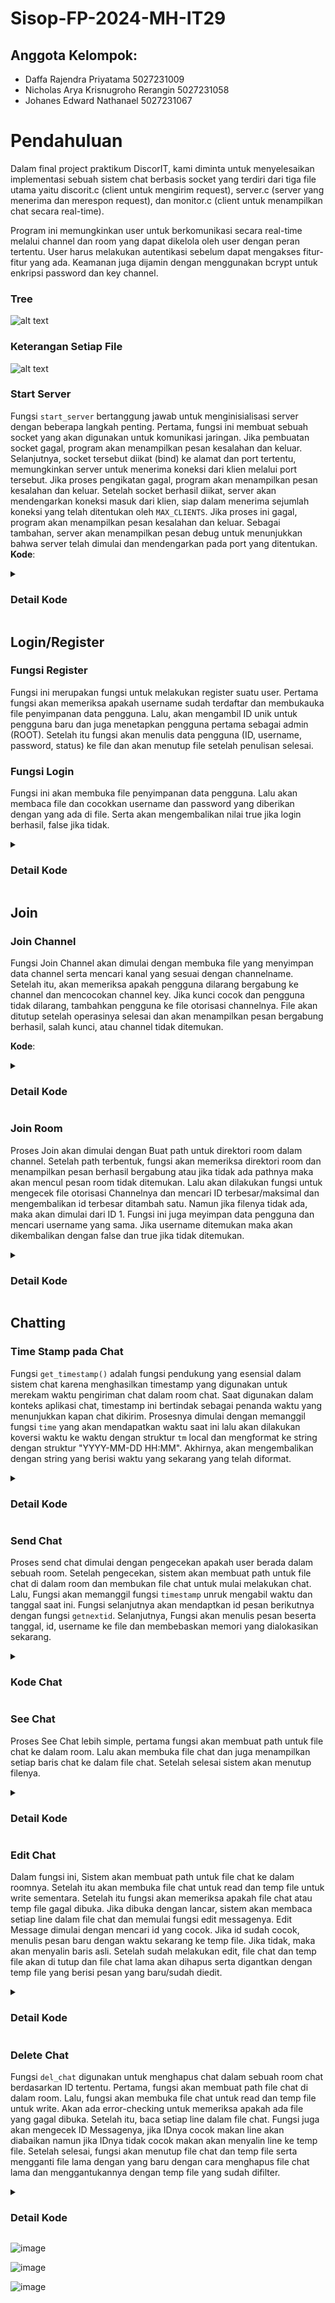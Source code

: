 # Sisop-FP-2024-MH-IT29

## Anggota Kelompok:
- Daffa Rajendra Priyatama 5027231009
- Nicholas Arya Krisnugroho Rerangin 5027231058
- Johanes Edward Nathanael 5027231067
  
# Pendahuluan
Dalam final project praktikum DiscorIT, kami diminta untuk menyelesaikan implementasi sebuah sistem chat berbasis socket yang terdiri dari tiga file utama yaitu discorit.c (client untuk mengirim request), server.c (server yang menerima dan merespon request), dan monitor.c (client untuk menampilkan chat secara real-time).

Program ini memungkinkan user untuk berkomunikasi secara real-time melalui channel dan room yang dapat dikelola oleh user dengan peran tertentu. User harus melakukan autentikasi sebelum dapat mengakses fitur-fitur yang ada. Keamanan juga dijamin dengan menggunakan bcrypt untuk enkripsi password dan key channel.

### Tree
![alt text](https://media.discordapp.net/attachments/1256171847284953088/1256172451142963303/Screenshot_1970.png?ex=667fcd42&is=667e7bc2&hm=d495f45000b7043dbf785212aaff8bc655e57391623ec388db5340a0f382f399&=&format=webp&quality=lossless&width=718&height=656)

### Keterangan Setiap File
![alt text](https://media.discordapp.net/attachments/1256171847284953088/1256172451428171947/Screenshot_1971.png?ex=667fcd42&is=667e7bc2&hm=a6bea88f079dc47b94bb9ee4fe0ad4180a1f7d29cf8c5219be8fb77a16eef59e&=&format=webp&quality=lossless&width=584&height=656)

### Start Server
Fungsi `start_server` bertanggung jawab untuk menginisialisasi server dengan beberapa langkah penting. Pertama, fungsi ini membuat sebuah socket yang akan digunakan untuk komunikasi jaringan. Jika pembuatan socket gagal, program akan menampilkan pesan kesalahan dan keluar. Selanjutnya, socket tersebut diikat (bind) ke alamat dan port tertentu, memungkinkan server untuk menerima koneksi dari klien melalui port tersebut. Jika proses pengikatan gagal, program akan menampilkan pesan kesalahan dan keluar. Setelah socket berhasil diikat, server akan mendengarkan koneksi masuk dari klien, siap dalam menerima sejumlah koneksi yang telah ditentukan oleh `MAX_CLIENTS`. Jika proses ini gagal, program akan menampilkan pesan kesalahan dan keluar. Sebagai tambahan, server akan menampilkan pesan debug untuk menunjukkan bahwa server telah dimulai dan mendengarkan pada port yang ditentukan.
**Kode**:
<details>
<summary><h3>Detail Kode </h3></summary>

```c
void handle_command(const char *input) {
    struct sockaddr_in address;
    int sock = 0, valread;
    struct sockaddr_in serv_addr;
    char buffer[1024] = {0};

    if ((sock = socket(AF_INET, SOCK_STREAM, 0)) < 0) {
        printf("\n Socket creation error \n");
        return;
    }

    memset(&serv_addr, '0', sizeof(serv_addr));

    serv_addr.sin_family = AF_INET;
    serv_addr.sin_port = htons(PORT);

    if (inet_pton(AF_INET, "127.0.0.1", &serv_addr.sin_addr) <= 0) {
        printf("\nInvalid address/ Address not supported \n");
        return;
    }

    if (connect(sock, (struct sockaddr *)&serv_addr, sizeof(serv_addr)) < 0) {
        printf("\nConnection Failed \n");
        return;
    }

    send(sock, input, strlen(input), 0);
    valread = read(sock, buffer, 1024);
    printf("%s\n", buffer);
    close(sock);
}
```
</details>

## Login/Register 
### Fungsi Register 

Fungsi ini merupakan fungsi untuk melakukan register suatu user. Pertama fungsi akan memeriksa apakah username sudah terdaftar dan membukauka file penyimpanan data pengguna. Lalu, akan mengambil ID unik untuk pengguna baru dan juga menetapkan pengguna pertama sebagai admin (ROOT). Setelah itu fungsi akan menulis data pengguna (ID, username, password, status) ke file dan akan menutup file setelah penulisan selesai.

### Fungsi Login

Fungsi ini akan membuka file penyimpanan data pengguna. Lalu akan membaca file dan cocokkan username dan password yang diberikan dengan yang ada di file. Serta akan mengembalikan nilai true jika login berhasil, false jika tidak.
<details>
<summary><h3>Detail Kode</h3></summary>

```c
void register_user(const char *username, const char *password) {
    if (!user_exists(username)) {
        FILE *file = fopen(USER_FILE, "a+");
        if (!file) {
            printf("Error opening user file.\n");
            return;
        }

        int id = get_next_id();
        bool is_root = (id == 1);

        fprintf(file, "%d,%s,%s,%s\n", id, username, password, is_root ? "ROOT" : "USER");
        fclose(file);
        printf("%s registered successfully\n", username);
    } else {
        printf("%s is already registered\n", username);
    }
}

bool login_user(const char *username, const char *password) {
    FILE *file = fopen(USER_FILE, "r");
    if (!file) {
        printf("Error opening user file.\n");
        return false;
    }
```
</details>


## Join

### Join Channel
Fungsi Join Channel akan dimulai dengan membuka file yang menyimpan data channel serta mencari kanal yang sesuai dengan channelname. Setelah itu, akan memeriksa apakah pengguna dilarang bergabung ke channel dan mencocokan channel key. Jika kunci cocok dan pengguna tidak dilarang, tambahkan pengguna ke file otorisasi channelnya. File akan ditutup setelah operasinya selesai dan akan menampilkan pesan bergabung berhasil, salah kunci, atau channel tidak ditemukan.

**Kode**:
<details>
<summary><h3>Detail Kode</h3></summary>

```c

void join_channel(const char *username, const char *channelname, const char *key) {
    FILE *file = fopen(CHANNEL_FILE, "r");
    if (!file) {
        printf("Error opening channel file.\n");
        return;
    }

    char line[256];
    int channel_found = 0;
    while (fgets(line, sizeof(line), file)) {
        char stored_channelname[100], stored_key[100];
        int id;
        sscanf(line, "%d,%[^,],%s", &id, stored_channelname, stored_key);

        if (strcmp(stored_channelname, channelname) == 0) {
            channel_found = 1;

            if (check_role_userchannel(channelname, username) == 2) {
                printf("You are banned from this channel\n");
                fclose(file);
                return;
            }

            if (strcmp(stored_key, key) == 0) {
                printf("Joined channel %s\n", channelname);

                if (no_same_name_auth(username) == true) {
                    char path[256];
                    snprintf(path, sizeof(path), "./discorit/%s/auth.csv", channelname);
                    FILE *auth_file = fopen(path, "a+");
                    if (auth_file) {
                        fprintf(auth_file, "%d,%s,%s\n", get_next_id_auth(stored_channelname), username, "USER");
                        fclose(auth_file);
                    }
                    else {
                        printf("Error opening auth file.\n");
                    }
                }
                fclose(file);
                return;
            } else {
                printf("Wrong key\n");
                fclose(file);
                return;
            }
        }
    }

    if (!channel_found) {
        printf("Channel not found\n");
    }

    fclose(file);
}
```
</details>

### Join Room
Proses Join akan dimulai dengan Buat path untuk direktori room dalam channel. Setelah path terbentuk, fungsi akan memeriksa direktori room dan menampilkan pesan berhasil bergabung atau jika tidak ada pathnya maka akan mencul pesan room tidak ditemukan. Lalu akan dilakukan fungsi untuk mengecek file otorisasi Channelnya dan mencari ID terbesar/maksimal dan mengembalikan id terbesar ditambah satu. Namun jika filenya tidak ada, maka akan dimulai dari ID 1. Fungsi ini juga meyimpan data pengguna dan mencari username yang sama. Jika username ditemukan maka akan dikembalikan dengan false dan true jika tidak ditemukan.

<details>
<summary><h3>Detail Kode</h3></summary>

```c
void join_room(const char *channelname, const char *roomname) {
    char path[256];
    snprintf(path, sizeof(path), "./discorit/%s/%s", channelname, roomname);
    if (access(path, F_OK) != -1) {
        printf("Joined room %s\n", roomname);
    } else {
        printf("Room not found\n");
    }
}

int get_next_id_auth(const char *channelname) {
    char path[256];
    snprintf(path, sizeof(path), "./discorit/%s/auth.csv", channelname);
    FILE *auth_file = fopen(path, "r");
    if (!auth_file) {
        return 1; // Start from ID 1 if the file doesn't exist
    }

    int max_id = 0;
    char line[256];
    while (fgets(line, sizeof(line), auth_file)) {
        int id;
        sscanf(line, "%d", &id);
        if (id > max_id) {
            max_id = id;
        }
    }

    fclose(auth_file);
    return max_id + 1;
}

bool no_same_name_auth(const char *username){
    FILE *file = fopen(USER_FILE, "r");
    if (!file) return false;

    char line[256];
    while (fgets(line, sizeof(line), file)) {
        char stored_username[100];
        sscanf(line, "%*d,%[^,]", stored_username);
        if (strcmp(stored_username, username) == 0) {
            fclose(file);
            return false;
        }
    }

    fclose(file);
    return true;

}

```
</details>

## Chatting

### Time Stamp pada Chat
Fungsi `get_timestamp()` adalah fungsi pendukung yang esensial dalam sistem chat karena menghasilkan timestamp yang digunakan untuk merekam waktu pengiriman chat dalam room chat. Saat digunakan dalam konteks aplikasi chat, timestamp ini bertindak sebagai penanda waktu yang menunjukkan kapan chat dikirim. Prosesnya dimulai dengan memanggil fungsi `time` yang akan mendapatkan waktu saat ini lalu akan dilakukan koversi waktu ke waktu dengan struktur `tm` local dan mengformat ke string dengan struktur "YYYY-MM-DD HH:MM". Akhirnya, akan mengembalikan dengan string yang berisi waktu yang sekarang yang telah diformat.

<details>
<summary><h3>Detail Kode</h3></summary>

```c
  char *get_current_date() {
    time_t now = time(NULL);
    struct tm *t = localtime(&now);
    char* current_date = (char*) malloc(20);
    strftime(current_date, 20, "%Y-%m-%d %H:%M:%S", t);
    return current_date;
}
```
</details>

### Send Chat
Proses send chat dimulai dengan pengecekan apakah user berada dalam sebuah room. Setelah pengecekan, sistem akan membuat path untuk file chat di dalam room dan membukan file chat untuk mulai melakukan chat. Lalu, Fungsi akan memanggil fungsi `timestamp` unruk mengabil waktu dan tanggal saat ini. Fungsi selanjutnya akan mendaptkan id pesan berikutnya dengan fungsi `getnextid`. Selanjutnya, Fungsi akan menulis pesan beserta tanggal, id, username ke file dan membebaskan memori yang dialokasikan sekarang.

<details>
<summary><h3>Kode Chat</h3></summary>

```c
int getnextid(const char *channelname, const char *roomname) {
    char path[256];
    snprintf(path, sizeof(path), "./discorit/%s/%s/chat.csv", channelname, roomname);
    FILE *chat_file = fopen(path, "r");
    if (!chat_file) {
        printf("Error opening chat file.\n");
        return 1; // Start from ID 1 if the file doesn't exist
    }

    int max_id = 0;
    char line[256];
    while (fgets(line, sizeof(line), chat_file)) {
        int id;
        sscanf(line, "[%*[^][]][%d]", &id);
        if (id > max_id) {
            max_id = id;
        }
    }

    fclose(chat_file);
    return max_id + 1;
}

void send_message(const char *channelname, const char *roomname, const char *username, const char *message) {
    char path[256];
    snprintf(path, sizeof(path), "./discorit/%s/%s/chat.csv", channelname, roomname);
    FILE *chat_file = fopen(path, "a+");
    if (chat_file) {
        char *current_date = get_current_date();
        fprintf(chat_file, "[%s][%d][%s] \"%s\"\n", current_date, getnextid(channelname, roomname), username, message);
        free(current_date);
        fclose(chat_file);
    } else {
        printf("Error opening chat file.\n");
    }
}
```
</details>

### See Chat
Proses See Chat lebih simple, pertama fungsi akan membuat path untuk file chat ke dalam room. Lalu akan membuka file chat dan juga menampilkan setiap baris chat ke dalam file chat. Setelah selesai sistem akan menutup filenya.

<details>
<summary><h3>Detail Kode</h3></summary>

```c
void see_chat(const char *channelname, const char *roomname) {
    char path[256];
    snprintf(path, sizeof(path), "./discorit/%s/%s/chat.csv", channelname, roomname);
    FILE *chat_file = fopen(path, "r");
    if (!chat_file) {
        printf("Error opening chat file.\n");
        return;
    }

    char line[256];
    while (fgets(line, sizeof(line), chat_file)) {
        printf("%s", line);
    }

    fclose(chat_file);
}
```
</details>

### Edit Chat
Dalam fungsi ini, Sistem akan membuat path untuk file chat ke dalam roomnya. Setelah itu akan membuka file chat untuk read dan temp file untuk write sementara. Setelah itu fungsi akan memeriksa apakah file chat atau temp file gagal dibuka. Jika dibuka dengan lancar, sistem akan membaca setiap line dalam file chat dan memulai fungsi edit messagenya. Edit Message dimulai dengan mencari id yang cocok. Jika id sudah cocok, menulis pesan baru dengan waktu sekarang ke temp file. Jika tidak, maka akan menyalin baris asli. Setelah sudah melakukan edit, file chat dan temp file akan di tutup dan file chat lama akan dihapus serta digantkan dengan temp file yang berisi pesan yang baru/sudah diedit.

<details>
<summary><h3>Detail Kode</h3></summary>

```c
void edit_message(const char *username, const char *channelname, const char *roomname, int id, const char *new_message) {
    char path[256];
    snprintf(path, sizeof(path), "./discorit/%s/%s/chat.csv", channelname, roomname);
    FILE *chat_file = fopen(path, "r");
    FILE *temp = fopen("temp.csv", "w");
    if (!chat_file || !temp) {
        printf("Error opening chat file.\n");
        return;
    }

    char line[256];
    while (fgets(line, sizeof(line), chat_file)) {
        int stored_id;
        sscanf(line, "[%*[^][]][%d]", &stored_id);
        if (stored_id == id) {
            char *current_date = get_current_date();
            fprintf(temp, "[%s][%d][%s] \"%s\"\n", current_date, id, username, new_message);
            free(current_date);
        } else {
            fprintf(temp, "%s", line);
        }
    }

    fclose(chat_file);
    fclose(temp);
    remove(path);
    rename("temp.csv", path);
}

```
</details>

### Delete Chat
Fungsi `del_chat` digunakan untuk menghapus chat dalam sebuah room chat berdasarkan ID tertentu. Pertama, fungsi akan membuat path file chat di dalam room. Lalu, fungsi akan membuka file chat untuk read dan temp file untuk write. Akan ada error-checking untuk memeriksa apakah ada file yang gagal dibuka. Setelah itu, baca setiap line dalam file chat. Fungsi juga akan mengecek ID Messagenya, jika IDnya cocok makan line akan diabaikan namun jika IDnya tidak cocok makan akan menyalin line ke temp file. Setelah selesai, fungsi akan menutup file chat dan temp file serta mengganti file lama dengan yang baru dengan cara menghapus file chat lama dan menggantukannya dengan temp file yang sudah difilter.

<details>
<summary><h3>Detail Kode</h3></summary>

```c
void delete_message(const char *channelname, const char *roomname, int id) {
    char path[256];
    snprintf(path, sizeof(path), "./discorit/%s/%s/chat.csv", channelname, roomname);
    FILE *chat_file = fopen(path, "r");
    FILE *temp = fopen("temp.csv", "w");
    if (!chat_file || !temp) {
        printf("Error opening chat file.\n");
        return;
    }

    char line[256];
    while (fgets(line, sizeof(line), chat_file)) {
        int stored_id;
        sscanf(line, "[%*[^][]][%d]", &stored_id);
        if (stored_id != id) {
            fprintf(temp, "%s", line);
        }
    }

    fclose(chat_file);
    fclose(temp);
    remove(path);
    rename("temp.csv", path);
}

```
</details>

![image](https://github.com/DaffaEA/Sisop-FP-2024-MH-IT06/assets/142997842/3048bb4c-e024-46b6-8923-39584eafecef)

![image](https://github.com/DaffaEA/Sisop-FP-2024-MH-IT06/assets/142997842/faf6e36f-1dde-4f2f-b6d0-60c5e3fc259a)

![image](https://github.com/DaffaEA/Sisop-FP-2024-MH-IT06/assets/142997842/3607877c-8318-4f03-ae3f-98a39cba9729)




